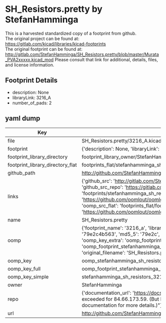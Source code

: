 # SH_Resistors.pretty by StefanHamminga  
This is a harvested standardized copy of a footprint from github.  
The original project can be found at:  
https://gitlab.com/kicad/libraries/kicad-footprints  
The original footprint can be found at:
http://gitlab.com/StefanHamminga/SH_Resistors.pretty/blob/master/Murata_PVA2xxxxx.kicad_mod
Please consult that link for additional, details, files, and license information.  
## Footprint Details
* description: None  
* libraryLink: 3216_A  
* number_of_pads: 2  
## yaml dump  
| Key | Value |  
| --- | --- |  
| file | SH_Resistors.pretty/3216_A.kicad_mod |  
| footprint | {'description': None, 'libraryLink': '3216_A', 'number_of_pads': 2} |  
| footprint_library_directory | footprint_library_owner/StefanHamminga_SH_Resistors.pretty |  
| footprint_library_directory_flat | footprints_flat/stefanhamminga_sh_resistors_3216_a/working |  
| github_path | http://github.com/StefanHamminga/SH_Resistors.pretty/blob/master/3216_A.kicad_mod |  
| links | {'github_src': 'http://gitlab.com/StefanHamminga/SH_Resistors.pretty/blob/master/Murata_PVA2xxxxx.kicad_mod', 'github_src_repo': 'https://gitlab.com/kicad/libraries/kicad-footprints', 'oomp_bot': 'footprints/stefanhamminga_sh_resistors_3216_a/working', 'oomp_bot_github': 'https://github.com/oomlout/oomlout_oomp_footprint_bot/tree/main/footprints/stefanhamminga_sh_resistors_3216_a/working', 'oomp_src_flat': 'footprints_flat/footprints_flat/stefanhamminga_sh_resistors_3216_a/working', 'oomp_src_flat_github': 'https://github.com/oomlout/oomlout_oomp_footprint_src/tree/main/footprints_flat/stefanhamminga_sh_resistors_3216_a/working'} |  
| name | SH_Resistors.pretty |  
| oomp | {'footprint_name': '3216_a', 'library_name': 'sh_resistors', 'md5': '79e2c4b5638ec76e14956d42a800b274', 'md5_10': '79e2c4b563', 'md5_5': '79e2c', 'md5_6': '79e2c4', 'oomp_key': 'oomp_stefanhamminga_sh_resistors_3216_a', 'oomp_key_extra': 'oomp_footprint_stefanhamminga_sh_resistors_3216_a', 'oomp_key_full': 'oomp_footprint_stefanhamminga_sh_resistors_3216_a_79e2c4', 'oomp_key_simple': 'stefanhamminga_sh_resistors_3216_a', 'original_filename': 'SH_Resistors.pretty/3216_A.kicad_mod', 'owner_name': 'stefanhamminga'} |  
| oomp_key | oomp_stefanhamminga_sh_resistors_3216_a |  
| oomp_key_full | oomp_footprint_stefanhamminga_sh_resistors_3216_a |  
| oomp_key_simple | stefanhamminga_sh_resistors_3216_a |  
| owner | StefanHamminga |  
| repo | {'documentation_url': 'https://docs.github.com/rest/overview/resources-in-the-rest-api#rate-limiting', 'message': "API rate limit exceeded for 84.66.173.59. (But here's the good news: Authenticated requests get a higher rate limit. Check out the documentation for more details.)"} |  
| url | http://github.com/StefanHamminga/SH_Resistors.pretty |  

